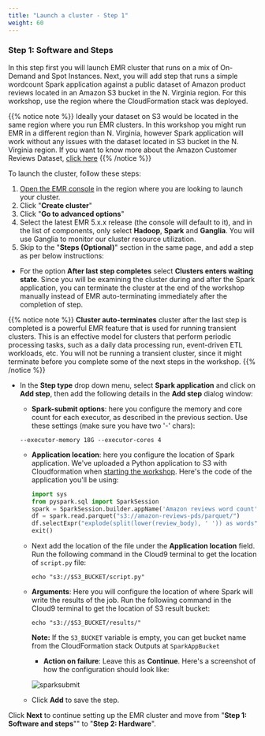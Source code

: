 ```yaml
---
title: "Launch a cluster - Step 1"
weight: 60
---
```


### Step 1: Software and Steps

In this step first you will launch EMR cluster that runs on a mix of On-Demand and Spot Instances. Next, you will add step that runs a simple wordcount Spark application against a public dataset of Amazon product reviews located in an Amazon S3 bucket in the N. Virginia region. For this workshop, use the region where the CloudFormation stack was deployed.

{{% notice note %}}
Ideally your dataset on S3 would be located in the same region where you run EMR clusters. In this workshop you might run EMR in a different region than N. Virginia, however Spark application will work without any issues with the dataset located in S3 bucket in the N. Virginia region. If you want to know more about the Amazon Customer Reviews Dataset, [click here](https://s3.amazonaws.com/amazon-reviews-pds/readme.html)
{{% /notice %}}

To launch the cluster, follow these steps:

1. [Open the EMR console](https://console.aws.amazon.com/elasticmapreduce/home) in the region where you are looking to launch your cluster.  
1. Click "**Create cluster**"  
1. Click "**Go to advanced options**"  
1. Select the latest EMR 5.x.x release (the console will default to it), and in the list of components, only select **Hadoop**, **Spark** and **Ganglia**. You will use Ganglia to monitor our cluster resource utilization.  
1. Skip to the "**Steps (Optional)**" section in the same page, and add a step as per below instructions:

* For the option **After last step completes** select **Clusters enters waiting state**. Since you will be examining the cluster during and after the Spark application, you can terminate the cluster at the end of the workshop manually instead of EMR auto-terminating immediately after the completion of step.

 {{% notice note %}} 
 **Cluster auto-terminates** cluster after the last step is completed is a powerful EMR feature that is used for running transient clusters. This is an effective model for clusters that perform periodic processing tasks, such as a daily data processing run, event-driven ETL workloads, etc.
 You will not be running a transient cluster, since it might terminate before you complete some of the next steps in the workshop.
 {{% /notice %}}

* In the **Step type** drop down menu, select **Spark application** and click on **Add step**, then add the following details in the **Add step** dialog window:  

  * **Spark-submit options**: here you configure the memory and core count for each executor, as described in the previous section. Use these settings (make sure you have two '-' chars):  

  ```
  --executor-memory 18G --executor-cores 4
  ```
  * **Application location**: here you configure the location of Spark application. We've uploaded a Python application to S3 with Cloudformation when [starting the workshop](/running_spark_apps_with_emr_on_spot_instances/before.html). Here's the code of the application you'll be using:

    ```python
    import sys
    from pyspark.sql import SparkSession
    spark = SparkSession.builder.appName('Amazon reviews word count').getOrCreate()
    df = spark.read.parquet("s3://amazon-reviews-pds/parquet/")
    df.selectExpr("explode(split(lower(review_body), ' ')) as words").groupBy("words").count().write.mode("overwrite").parquet(sys.argv[1])
    exit()
    ```

  * Next add the location of the file under the **Application location** field. Run the following command in the Cloud9 terminal to get the location of `script.py` file:

      ```
      echo "s3://$S3_BUCKET/script.py"
      ```

  * **Arguments**: Here you will configure the location of where Spark will write the results of the job. Run the following command in the Cloud9 terminal to get the location of S3 result bucket:

      ```
      echo "s3://$S3_BUCKET/results/"
      ```

    **Note:** If the `S3_BUCKET` variable is empty, you can get bucket name from the CloudFormation stack Outputs at `SparkAppBucket`

      * **Action on failure**: Leave this as **Continue**. Here's a screenshot of how the configuration should look like:

    ![sparksubmit](/images/running-emr-spark-apps-on-spot/sparksubmitstep1.png)

  * Click **Add** to save the step.

Click **Next** to continue setting up the EMR cluster and move from "**Step 1: Software and steps**"" to "**Step 2: Hardware**".




